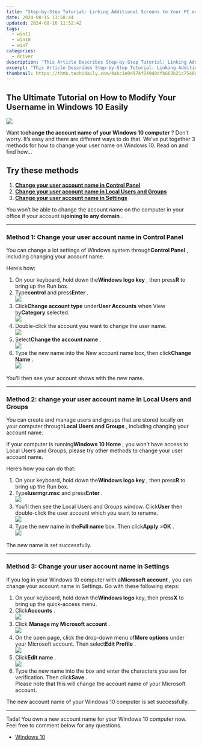 ```yaml
---
title: "Step-by-Step Tutorial: Linking Additional Screens to Your PC or MacBook"
date: 2024-08-15 13:58:44
updated: 2024-08-16 11:52:42
tags:
  - win11
  - win10
  - win7
categories:
  - driver
description: "This Article Describes Step-by-Step Tutorial: Linking Additional Screens to Your PC or MacBook"
excerpt: "This Article Describes Step-by-Step Tutorial: Linking Additional Screens to Your PC or MacBook"
thumbnail: https://thmb.techidaily.com/4abc1e0d974f64940dfb669b21c754808ce4ab1e9a63c263741b581b4fbcec72.jpg
---
```


## The Ultimate Tutorial on How to Modify Your Username in Windows 10 Easily

![](https://images.drivereasy.com/wp-content/uploads/2018/12/img_5c25a64ccf820.jpg)

 Want to**change the account name of your Windows 10 computer** ? Don’t worry. It’s easy and there are different ways to do that. We’ve put together 3 methods for how to change your user name on Windows 10\. Read on and find how…

## Try these methods

1. **[Change your user account name in Control Panel](https://tools.techidaily.com/drivereasy/download/)**
2. **[Change your user account name in Local Users and Groups](https://tools.techidaily.com/drivereasy/download/)**
3. **[Change your user account name in Settings](https://tools.techidaily.com/drivereasy/download/)**

 You won’t be able to change the account name on the computer in your office if your account is**joining to any domain** .

---

### Method 1: Change your user account name in Control Panel

 You can change a lot settings of Windows system through**Control Panel** , including changing your account name.

Here’s how:

1. On your keyboard, hold down the**Windows logo key** , then press**R** to bring up the Run box.
2. Type**control** and press**Enter** .  
![](https://images.drivereasy.com/wp-content/uploads/2018/12/img_5c258750ba902.png)
3. Click**Change account type** under**User Accounts** when View by**Category** selected.  
![](https://images.drivereasy.com/wp-content/uploads/2018/12/img_5c25877dcf40e.jpg)
4. Double-click the account you want to change the user name.  
![](https://images.drivereasy.com/wp-content/uploads/2018/12/img_5c25a6a563ded.png)
5. Select**Change the account name** .  
![](https://images.drivereasy.com/wp-content/uploads/2018/12/img_5c25bc4e8452a.jpg)
6. Type the new name into the New account name box, then click**Change Name** .  
![](https://images.drivereasy.com/wp-content/uploads/2018/12/img_5c25bcf06209d.jpg)

You’ll then see your account shows with the new name.

---

### Method 2: change your user account name in Local Users and Groups

 You can create and manage users and groups that are stored locally on your computer through**Local Users and Groups** , including changing your account name.

 If your computer is running**Windows 10 Home** , you won’t have access to Local Users and Groups, please try other methods to change your user account name.

Here’s how you can do that:

1. On your keyboard, hold down the**Windows logo key** , then press**R** to bring up the Run box.
2. Type**lusrmgr.msc** and press**Enter** .  
![](https://images.drivereasy.com/wp-content/uploads/2018/12/img_5c25bdd824bcc.png)
3. You’ll then see the Local Users and Groups window. Click**User** then double-click the user account which you want to rename.  
![](https://images.drivereasy.com/wp-content/uploads/2018/12/img_5c25be388d040.jpg)
4. Type the new name in the**Full name** box. Then click**Apply** \>**OK** .  
![](https://images.drivereasy.com/wp-content/uploads/2018/12/img_5c25be8b0ca2a.jpg)

The new name is set successfully.

---

### Method 3: Change your user account name in Settings

 If you log in your Windows 10 computer with a**Microsoft account** , you can change your account name in Settings. Go with these following steps:

1. On your keyboard, hold down the**Windows logo** key, then press**X** to bring up the quick-access menu.
2. Click**Accounts** .  
![](https://images.drivereasy.com/wp-content/uploads/2018/12/img_5c25bf52c64f4.jpg)
3. Click **Manage my Microsoft account** .  
![](https://images.drivereasy.com/wp-content/uploads/2018/12/img_5c25c071b4eb6.jpg)
4. On the open page, click the drop-down menu of**More options** under your Microsoft account. Then select**Edit Profile** .  
![](https://images.drivereasy.com/wp-content/uploads/2018/12/img_5c25c0d63158a.jpg)
5. Click**Edit name** .  
![](https://images.drivereasy.com/wp-content/uploads/2018/12/img_5c25c10a51997.png)
6. Type the new name into the box and enter the characters you see for verification. Then click**Save** .  
 Please note that this will change the account name of your Microsoft account.

The new account name of your Windows 10 computer is set successfully.

---

 Tada! You own a new account name for your Windows 10 computer now. Feel free to comment below for any questions.

* [Windows 10](https://tools.techidaily.com/drivereasy/download/)

<ins class="adsbygoogle"
     style="display:block"
     data-ad-format="autorelaxed"
     data-ad-client="ca-pub-7571918770474297"
     data-ad-slot="1223367746"></ins>



<ins class="adsbygoogle"
     style="display:block"
     data-ad-client="ca-pub-7571918770474297"
     data-ad-slot="8358498916"
     data-ad-format="auto"
     data-full-width-responsive="true"></ins>
